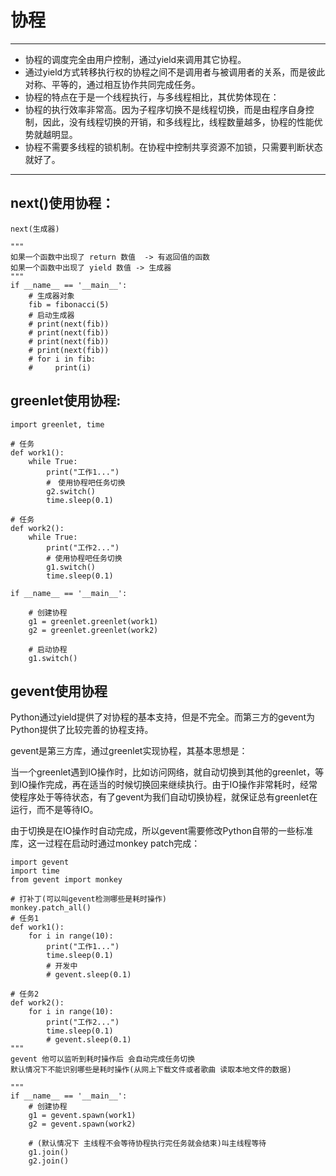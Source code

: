 # 协程
---
- 协程的调度完全由用户控制，通过yield来调用其它协程。
- 通过yield方式转移执行权的协程之间不是调用者与被调用者的关系，而是彼此对称、平等的，通过相互协作共同完成任务。
- 协程的特点在于是一个线程执行，与多线程相比，其优势体现在：
 - 协程的执行效率非常高。因为子程序切换不是线程切换，而是由程序自身控制，因此，没有线程切换的开销，和多线程比，线程数量越多，协程的性能优势就越明显。
 - 协程不需要多线程的锁机制。在协程中控制共享资源不加锁，只需要判断状态就好了。

---

## next()使用协程：
`next(生成器)`


```
"""
如果一个函数中出现了 return 数值  -> 有返回值的函数
如果一个函数中出现了 yield 数值 -> 生成器
"""
if __name__ == '__main__':
    # 生成器对象
    fib = fibonacci(5)
    # 启动生成器
    # print(next(fib))
    # print(next(fib))
    # print(next(fib))
    # print(next(fib))
    # for i in fib:
    #     print(i)
```


## greenlet使用协程:


```
import greenlet, time

# 任务
def work1():
    while True:
        print("工作1...")
        #　使用协程吧任务切换
        g2.switch()
        time.sleep(0.1)

# 任务
def work2():
    while True:
        print("工作2...")
        # 使用协程吧任务切换
        g1.switch()
        time.sleep(0.1)

if __name__ == '__main__':

    # 创建协程
    g1 = greenlet.greenlet(work1)
    g2 = greenlet.greenlet(work2)

    # 启动协程
    g1.switch()
```
## gevent使用协程
Python通过yield提供了对协程的基本支持，但是不完全。而第三方的gevent为Python提供了比较完善的协程支持。

gevent是第三方库，通过greenlet实现协程，其基本思想是：

当一个greenlet遇到IO操作时，比如访问网络，就自动切换到其他的greenlet，等到IO操作完成，再在适当的时候切换回来继续执行。由于IO操作非常耗时，经常使程序处于等待状态，有了gevent为我们自动切换协程，就保证总有greenlet在运行，而不是等待IO。

由于切换是在IO操作时自动完成，所以gevent需要修改Python自带的一些标准库，这一过程在启动时通过monkey patch完成：


```
import gevent
import time
from gevent import monkey

# 打补丁(可以叫gevent检测哪些是耗时操作)
monkey.patch_all()
# 任务1
def work1():
    for i in range(10):
        print("工作1...")
        time.sleep(0.1)
        # 开发中
        # gevent.sleep(0.1)

# 任务2
def work2():
    for i in range(10):
        print("工作2...")
        time.sleep(0.1)
        # gevent.sleep(0.1)
"""
gevent 他可以监听到耗时操作后 会自动完成任务切换
默认情况下不能识别哪些是耗时操作(从网上下载文件或者歌曲 读取本地文件的数据)

"""
if __name__ == '__main__':
    # 创建协程
    g1 = gevent.spawn(work1)
    g2 = gevent.spawn(work2)

    # (默认情况下 主线程不会等待协程执行完任务就会结束)叫主线程等待
    g1.join()
    g2.join()
```


